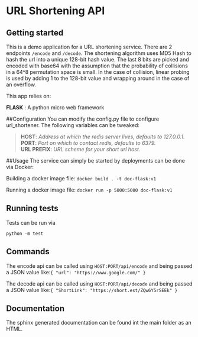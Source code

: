 # URL Shortening API
## Getting started
This is a demo application for a URL shortening service. There are 2 endpoints `/encode` and `/decode`.
The shortening algorithm uses MD5 Hash to hash the url into a unique 128-bit hash value.
The last 8 bits are picked and encoded with base64 with the assumption that the probability of collisions in a 64^8 permutation space is small.
In the case of collision, linear probing is used by adding 1 to the 128-bit value and wrapping around in the case of an overflow.

This app relies on:

**FLASK** : A python micro web framework

##Configuration
You can modify the config.py file to configure url_shortener. The following variables can be tweaked:

>**HOST**: *Address at which the redis server lives, defaults to 127.0.0.1.*  
>**PORT**: *Port on which to contact redis, defaults to 6379.*  
>**URL PREFIX**: *URL scheme for your short url host.*

##Usage
The service can simply be started by deployments can be done via Docker:  

Building a docker image file: `docker build . -t doc-flask:v1`

Running a docker image file: `docker run -p 5000:5000 doc-flask:v1`


## Running tests
Tests can be run via  

`python -m test`

## Commands
The encode api can be called using 
`HOST:PORT/api/encode` and being passed a JSON value like:`{
  "url": "https://www.google.com/"
}`

The decode api can be called using 
`HOST:PORT/api/decode` and being passed a JSON value like:`{
  "ShortLink": "https://short.est/ZQw6Y5rSEEk"
}`

## Documentation
The sphinx generated documentation can be found int the main folder as an HTML.
